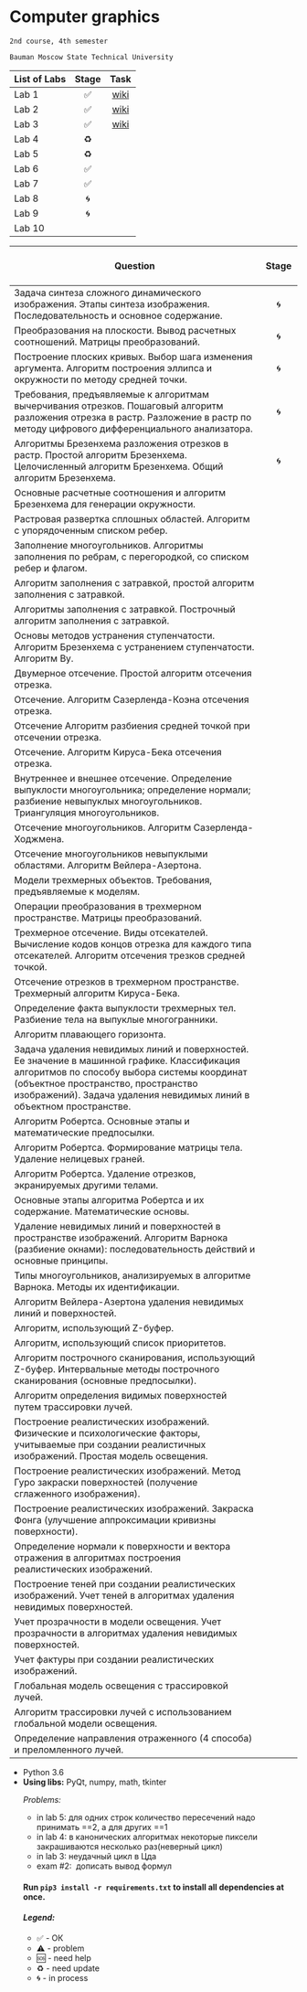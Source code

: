 # Computer graphics
    2nd course, 4th semester

    Bauman Moscow State Technical University

| List of Labs  |     Stage     |      Task     |
| ------------- |:-------------:|:-------------:|
| Lab 1| ✅ |<a href="">wiki</a>|
| Lab 2| ✅ |<a href="">wiki</a>|
| Lab 3| ✅ |<a href="">wiki</a>|
| Lab 4| ♻️ ||
| Lab 5| ♻️ ||
| Lab 6| ✅ ||
| Lab 7| ✅ ||
| Lab 8| 🌀 ||
| Lab 9| 🌀 ||
| Lab 10|  ||

| Question  |      Stage     |
| ------------- |:-------------:|
|Задача синтеза сложного динамического изображения. Этапы синтеза изображения. Последовательность и основное  содержание.|🌀 |
| Преобразования на плоскости. Вывод расчетных соотношений.  Матрицы преобразований.|🌀 |
| Построение плоских кривых. Выбор шага изменения аргумента. Алгоритм построения эллипса и окружности по методу средней точки.|🌀 | 
| Требования, предъявляемые к алгоритмам вычерчивания отрезков.  Пошаговый  алгоритм разложения  отрезка в растр.  Разложение в  растр по методу цифрового дифференциального анализатора.|🌀 |
|  Алгоритмы Брезенхема  разложения отрезков в растр. Простой алгоритм Брезенхема. Целочисленный алгоритм Брезенхема. Общий алгоритм Брезенхема.|🌀 |
| Основные расчетные соотношения и алгоритм Брезенхема для генерации  окружности.||
| Растровая развертка сплошных областей. Алгоритм с упорядоченным списком ребер.||
| Заполнение многоугольников.  Алгоритмы заполнения по ребрам,  с перегородкой, со списком ребер и флагом.||
| Алгоритм заполнения с затравкой, простой алгоритм заполнения с затравкой.||
| Алгоритмы заполнения  с затравкой. Построчный алгоритм заполнения  с затравкой.||
| Основы методов устранения ступенчатости. Алгоритм Брезенхема  с устранением ступенчатости. Алгоритм Ву.||
| Двумерное отсечение. Простой алгоритм отсечения отрезка.||
| Отсечение. Алгоритм Сазерленда-Коэна отсечения отрезка.||
| Отсечение Алгоритм разбиения средней точкой при отсечении   отрезка.||
| Отсечение.  Алгоритм Кируса-Бека отсечения отрезка.||
| Внутреннее и  внешнее отсечение.  Определение выпуклости многоугольника; определение нормали; разбиение невыпуклых многоугольников. Триангуляция многоугольников.||
| Отсечение многоугольников. Алгоритм Сазерленда-Ходжмена.||
| Отсечение многоугольников невыпуклыми  областями.  Алгоритм Вейлера-Азертона.||
| Модели трехмерных объектов. Требования, предъявляемые к моделям.||
| Операции преобразования в трехмерном пространстве. Матрицы преобразований.||
| Трехмерное отсечение. Виды отсекателей. Вычисление кодов  концов отрезка для каждого типа отсекателей. Алгоритм отсечения  трезков средней точкой.||
| Отсечение отрезков в трехмерном пространстве. Трехмерный алгоритм Кируса-Бека.||
|  Определение факта выпуклости трехмерных тел. Разбиение тела на  выпуклые многогранники.||
| Алгоритм плавающего горизонта.||
| Задача  удаления невидимых линий и поверхностей. Ее значение в машинной графике. Классификация алгоритмов по способу  выбора  системы  координат (объектное пространство,  пространство  изображений).  Задача удаления  невидимых  линий в объектном пространстве.||
|   Алгоритм Робертса. Основные этапы и математические предпосылки.||
| Алгоритм Робертса. Формирование матрицы тела. Удаление нелицевых  граней.||
| Алгоритм Робертса. Удаление отрезков, экранируемых другими телами.||
| Основные этапы алгоритма Робертса и их содержание. Математические основы.||
| Удаление невидимых линий и поверхностей в пространстве изображений. Алгоритм Варнока (разбиение окнами): последовательность действий и основные принципы.||
| Типы многоугольников, анализируемых в алгоритме Варнока.  Методы их идентификации.||
| Алгоритм Вейлера-Азертона удаления невидимых линий и поверхностей.||
| Алгоритм, использующий Z-буфер.||
| Алгоритм, использующий список приоритетов.||
| Алгоритм построчного сканирования, использующий Z-буфер. Интервальные методы построчного сканирования (основные предпосылки).||
| Алгоритм определения  видимых  поверхностей путем трассировки лучей.||
| Построение реалистических изображений. Физические и  психологические  факторы,  учитываемые  при  создании реалистичных изображений. Простая модель освещения.||
| Построение реалистических изображений. Метод Гуро  закраски  поверхностей (получение сглаженного изображения).||
| Построение реалистических изображений. Закраска Фонга  (улучшение аппроксимации кривизны поверхности).||
| Определение нормали к поверхности и вектора отражения в алгоритмах построения реалистических изображений.||
| Построение теней при создании реалистических изображений. Учет теней в алгоритмах удаления невидимых поверхностей.||
| Учет прозрачности в модели освещения. Учет прозрачности в  алгоритмах удаления невидимых поверхностей.||
| Учет фактуры при создании реалистических изображений.||
| Глобальная модель освещения с трассировкой лучей.||
| Алгоритм трассировки лучей с использованием глобальной модели  освещения.||
| Определение направления отраженного (4 способа) и преломленного лучей.||

<ul><li>Python 3.6
<li><b>Using libs:</b> PyQt, numpy, math, tkinter

<i>Problems:</i>
<ul>
<li>in lab 5: для одних строк количество пересечений надо принимать ==2, а для других ==1
<li> in lab 4: в канонических алгоритмах некоторые пиксели закрашиваются несколько раз(неверный цикл)
<li> in lab 3: неудачный цикл в Цда
<li> exam #2:  дописать вывод формул 
</ul>

#### Run `pip3 install -r requirements.txt` to install all dependencies at once.

#### <i>Legend:</i>
<ul>
<li>✅ - ОК
<li>⚠️ - problem
<li>🆘 - need help
<li>♻️ - need update
<li>🌀 - in process
</ul>
